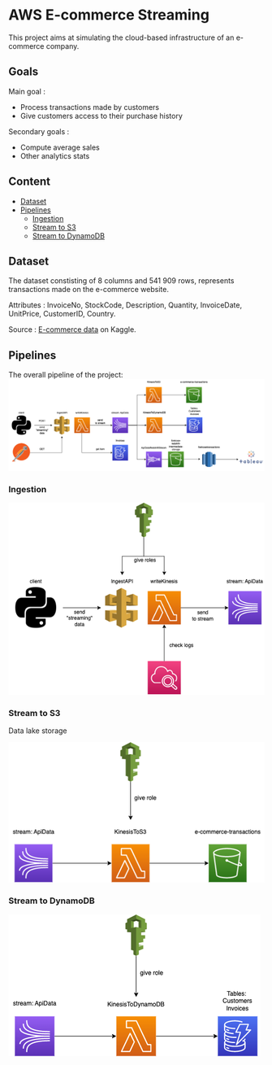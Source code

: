 # AWS E-commerce Streaming

This project aims at simulating the cloud-based infrastructure of an e-commerce company. 

## Goals

Main goal :
- Process transactions made by customers
- Give customers access to their purchase history

Secondary goals :
- Compute average sales
- Other analytics stats

## Content

- [Dataset](#dataset)
- [Pipelines](#pipelines)
  - [Ingestion](#ingestion)
  - [Stream to S3](#stream-to-s3)
  - [Stream to DynamoDB](#stream-to-dynamodb)

## Dataset

The dataset constisting of 8 columns and 541 909 rows, represents transactions made on the e-commerce website.

Attributes : InvoiceNo, StockCode, Description, Quantity, InvoiceDate, UnitPrice, CustomerID, Country.

Source : [E-commerce data](https://www.kaggle.com/datasets/carrie1/ecommerce-data) on Kaggle.

## Pipelines

The overall pipeline of the project:
![All](diagrams/AWS_ecommerce_streaming-All.png)

### Ingestion

![Ingestion diagram](diagrams/Ingestion.png)

### Stream to S3

Data lake storage

![Stream to S3 diagram](diagrams/Stream_to_S3.png)

### Stream to DynamoDB

![Stream_to_DynamoDB_diagram](diagrams/Stream_to_DynamoDB.png)

